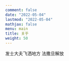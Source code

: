 ```yaml
---
comment: false
date: "2022-05-04"
lastmod: "2022-05-04"
mathjax: false
menu: main
title: 关于
weight: 50
---
```

发士大夫飞洒地方
法撒旦解放


